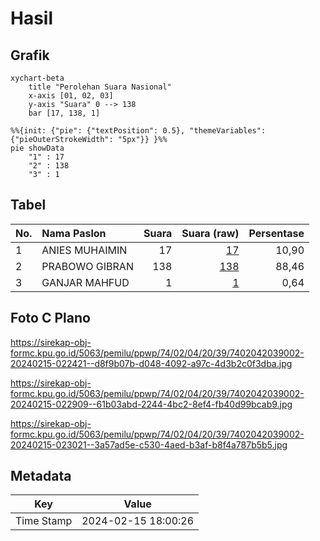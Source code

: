 # Hasil

## Grafik

```mermaid
xychart-beta
    title "Perolehan Suara Nasional"
    x-axis [01, 02, 03]
    y-axis "Suara" 0 --> 138
    bar [17, 138, 1]
```

```mermaid
%%{init: {"pie": {"textPosition": 0.5}, "themeVariables": {"pieOuterStrokeWidth": "5px"}} }%%
pie showData
    "1" : 17
    "2" : 138
    "3" : 1
```

## Tabel

| No. | Nama Paslon    | Suara | Suara (raw) | Persentase |
|:--- |:-------------- | -----:| -----------:| ----------:|
| 1   | ANIES MUHAIMIN | 17    | [17][p-1]   | 10,90      |
| 2   | PRABOWO GIBRAN | 138   | [138][p-2]  | 88,46      |
| 3   | GANJAR MAHFUD  | 1     | [1][p-3]    | 0,64       |


[p-1]: https://github.com/gigit-pemilu/pemilu-2024/blob/main/pilpres/hitung-suara/sub/74-sulawesi-tenggara/sub/02-konawe/sub/04-pondidaha/sub/2039-wawolemo/sub/002-tps/sub/paslon-1.txt
[p-2]: https://github.com/gigit-pemilu/pemilu-2024/blob/main/pilpres/hitung-suara/sub/74-sulawesi-tenggara/sub/02-konawe/sub/04-pondidaha/sub/2039-wawolemo/sub/002-tps/sub/paslon-2.txt
[p-3]: https://github.com/gigit-pemilu/pemilu-2024/blob/main/pilpres/hitung-suara/sub/74-sulawesi-tenggara/sub/02-konawe/sub/04-pondidaha/sub/2039-wawolemo/sub/002-tps/sub/paslon-3.txt

## Foto C Plano

https://sirekap-obj-formc.kpu.go.id/5063/pemilu/ppwp/74/02/04/20/39/7402042039002-20240215-022421--d8f9b07b-d048-4092-a97c-4d3b2c0f3dba.jpg

https://sirekap-obj-formc.kpu.go.id/5063/pemilu/ppwp/74/02/04/20/39/7402042039002-20240215-022909--61b03abd-2244-4bc2-8ef4-fb40d99bcab9.jpg

https://sirekap-obj-formc.kpu.go.id/5063/pemilu/ppwp/74/02/04/20/39/7402042039002-20240215-023021--3a57ad5e-c530-4aed-b3af-b8f4a787b5b5.jpg


## Metadata

| Key        | Value               |
| ---------- | ------------------- |
| Time Stamp | 2024-02-15 18:00:26 |



